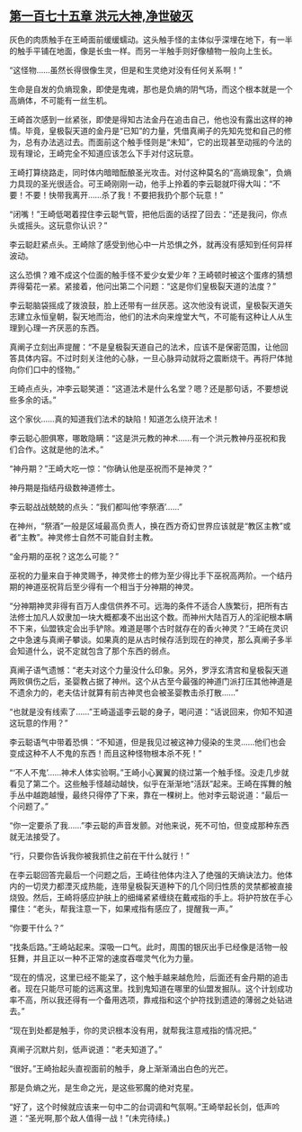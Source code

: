 ## [第一百七十五章 洪元大神,净世破灭](https://www.xxbiquge.com/11_11207/8923689.html)


  灰色的肉质触手在王崎面前缓缓蠕动。这头触手怪的主体似乎深埋在地下，有一半的触手平铺在地面，像是长虫一样。而另一半触手则好像植物一般向上生长。

  “这怪物……虽然长得很像生灵，但是和生灵绝对没有任何关系啊！”

  生命是自发的负熵现象，即使是鬼魂，那也是负熵的阴气场，而这个根本就是一个高熵体，不可能有一丝生机。

  王崎首次感到一丝紧张，即使是得知古法金丹在追击自己，他也没有露出这样的神情。毕竟，皇极裂天道的金丹是“已知”的力量，凭借真阐子的先知先觉和自己的修为，总有办法逃过去。而面前这个触手怪则是“未知”，它的出现甚至动摇的今法的现有理论，王崎完全不知道应该怎么下手对付这玩意。

  王崎打算绕路走，同时体内暗暗酝酿圣光攻击。对付这种莫名的“高熵现象”，负熵力具现的圣光很适合。可王崎刚刚一动，他手上拎着的李云聪就吓得大叫：“不要！不要！快带我离开……杀了我！不要把我扔个那个玩意！”

  “闭嘴！”王崎低喝着捏住李云聪气管，把他后面的话捏了回去：“还是我问，你点头或摇头。这玩意你认识？”

  李云聪赶紧点头。王崎除了感受到他心中一片恐惧之外，就再没有感知到任何异样波动。

  这么恐惧？难不成这个位面的触手怪不爱少女爱少年？王崎顿时被这个蛋疼的猜想弄得菊花一紧。紧接着，他问出第二个问题：“这是你们皇极裂天道的法度？”

  李云聪脑袋摇成了拨浪鼓，脸上还带有一丝厌恶。这次他没有说谎，皇极裂天道矢志建立永恒皇朝，裂天地而治，他们的法术向来煌堂大气，不可能有这种让人从生理到心理一齐厌恶的东西。

  真阐子立刻出声提醒：“不是皇极裂天道自己的法术，应该不是保密范围，让他回答具体内容。不过时刻关注他的心脉，一旦心脉异动就将之震断烧干。再将尸体抛向你们口中的怪物。”

  王崎点点头，冲李云聪笑道：“这道法术是什么名堂？嗯？还是那句话，不要想说些多余的话。”

  这个家伙……真的知道我们法术的缺陷！知道怎么绕开法术！

  李云聪心胆俱寒，哪敢隐瞒：“这是洪元教的神术……有一个洪元教神丹巫祝和我们合作。这就是他的法术。”

  “神丹期？”王崎大吃一惊：“你确认他是巫祝而不是神灵？”

  神丹期是指结丹级数神道修士。

  李云聪战战兢兢的点头：“我们都叫他‘李祭酒’……”

  在神州，“祭酒”一般是区域最高负责人，换在西方奇幻世界应该就是“教区主教”或者“主教”。神灵修士自然不可能自封主教。

  “金丹期的巫祝？这怎么可能？”

  巫祝的力量来自于神灵赐予，神灵修士的修为至少得比手下巫祝高两阶。一个结丹期的神道巫祝背后至少得有一个相当于分神期的神灵。

  “分神期神灵非得有百万人虔信供养不可。远海的条件不适合人族繁衍，把所有古法修士加凡人奴隶加一块大概都凑不出出这个数。而神州大陆百万人的淫祀根本瞒不下来，仙盟铁定会出手铲除。难道是哪个古时就存在的香火神灵？”王崎在灵识之中急速与真阐子攀谈。如果真的是从古时候存活到现在的神灵，那么真阐子多半会知道什么，说不定就包含了那个东西的弱点。

  真阐子语气遗憾：“老夫对这个力量没什么印象。另外，罗浮玄清宫和皇极裂天道两败俱伤之后，圣婴教占据了神州。这个从古至今最强的神道门派打压其他神道是不遗余力的，老夫估计就算有前古神灵也会被圣婴教击杀打散……”

  “也就是没有线索了……”王崎遥遥李云聪的身子，喝问道：“话说回来，你知不知道这玩意的作用？”

  李云聪语气中带着恐惧：“不知道，但是我见过被这神力侵染的生灵……他们也会变成这种不人不鬼的东西！而且这种怪物根本杀不死！”

  “‘不人不鬼’……神术人体实验啊。”王崎小心翼翼的绕过第一个触手怪。没走几步就看见了第二个。这些触手怪越动越快，似乎在渐渐地“活跃”起来。王崎在挥舞的触手丛中越跑越慢，最终只得停了下来，靠在一棵树上。他对李云聪说道：“最后一个问题了。”

  “你一定要杀了我……”李云聪的声音发颤。对他来说，死不可怕，但变成那种东西就无法接受了。

  “行，只要你告诉我你被我抓住之前在干什么就行！”

  在李云聪回答完最后一个问题之后，王崎往他体内注入了绝强的天熵诀法力。他体内的一切灵力都湮灭成热能，连带皇极裂天道种下的几个同归性质的灵禁都被直接烧毁。然后，王崎将感应护肤上的细绳紧紧缠绕在戴戒指的手上。将护符放在手心攥住：“老头，帮我注意一下，如果戒指有感应了，提醒我一声。”

  “你要干什么？”

  “找条后路。”王崎站起来。深吸一口气。此时，周围的银灰出手已经像是活物一般狂舞，并且正以一种不正常的速度吞噬灵气化为力量。

  “现在的情况，这里已经不能呆了，这个触手越来越危险，后面还有金丹期的追击者。现在只能尽可能的远离这里。找到鬼知道在哪里的仙盟发掘队。这个计划成功率不高，所以我还得有一个备用选项，靠戒指和这个护符找到遗迹的薄弱之处钻进去。”

  “现在到处都是触手，你的灵识根本没有用，就帮我注意戒指的情况把。”

  真阐子沉默片刻，低声说道：“老夫知道了。”

  “很好。”王崎抬起头直视面前的触手，身上渐渐涌出白色的光芒。

  那是负熵之光，是生命之光，是这些邪魔的绝对克星。

  “好了，这个时候就应该来一句中二的台词调和气氛啊。”王崎举起长剑，低声吟道：“圣光啊,那个敌人值得一战！”(未完待续。)
